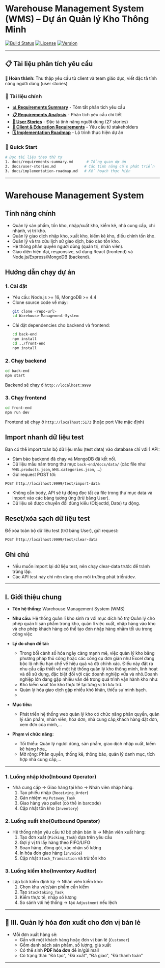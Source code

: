# Warehouse Management System (WMS) – Dự án Quản lý Kho Thông Minh

[![Build Status](https://img.shields.io/badge/build-passing-brightgreen)](https://github.com/Tamnhhe/Warehouse-Management-System)
[![License](https://img.shields.io/badge/license-ISC-blue)](LICENSE)
[![Version](https://img.shields.io/badge/version-1.0.0-blue)](package.json)

---

## 📋 Tài liệu phân tích yêu cầu

**🎯 Hoàn thành**: Thu thập yêu cầu từ client và team giáo dục, viết đặc tả tính năng người dùng (user stories)

### 📑 Tài liệu chính

- **[📊 Requirements Summary](docs/requirements-summary.md)** - Tóm tắt phân tích yêu cầu
- **[📋 Requirements Analysis](docs/requirements-analysis.md)** - Phân tích yêu cầu chi tiết
- **[👥 User Stories](docs/user-stories.md)** - Đặc tả tính năng người dùng (27 stories)
- **[🤝 Client &amp; Education Requirements](docs/client-education-requirements.md)** - Yêu cầu từ stakeholders
- **[🗓️ Implementation Roadmap](docs/implementation-roadmap.md)** - Lộ trình thực hiện dự án

### 🚀 Quick Start

```bash
# Đọc tài liệu theo thứ tự
1. docs/requirements-summary.md      # Tổng quan dự án
2. docs/user-stories.md             # Các tính năng cần phát triển
3. docs/implementation-roadmap.md   # Kế hoạch thực hiện
```

---

# Warehouse Management System

## Tính năng chính

- Quản lý sản phẩm, tồn kho, nhập/xuất kho, kiểm kê, nhà cung cấp, chi nhánh, vị trí kho.
- Quản lý giao dịch nhập kho, xuất kho, kiểm kê kho, điều chỉnh tồn kho.
- Quản lý và tra cứu lịch sử giao dịch, báo cáo tồn kho.
- Hệ thống phân quyền người dùng (quản trị, nhân viên).
- Giao diện hiện đại, responsive, sử dụng React (frontend) và Node.js/Express/MongoDB (backend).

## Hướng dẫn chạy dự án

### 1. Cài đặt

- Yêu cầu: Node.js >= 16, MongoDB >= 4.4
- Clone source code về máy:
  ```bash
  git clone <repo-url>
  cd Warehouse-Management-System
  ```
- Cài đặt dependencies cho backend và frontend:
  ```bash
  cd back-end
  npm install
  cd ../front-end
  npm install
  ```

### 2. Chạy backend

```bash
cd back-end
npm start
```

Backend sẽ chạy ở `http://localhost:9999`

### 3. Chạy frontend

```bash
cd front-end
npm run dev
```

Frontend sẽ chạy ở `http://localhost:5173` (hoặc port Vite mặc định)

## Import nhanh dữ liệu test

Bạn có thể import toàn bộ dữ liệu mẫu (test data) vào database chỉ với 1 API:

- Đảm bảo backend đã chạy và MongoDB đã kết nối.
- Dữ liệu mẫu nằm trong thư mục `back-end/docs/data/` (các file như `WHS.products.json`, `WHS.categories.json`, ...)
- Gửi request POST tới:

```
POST http://localhost:9999/test/import-data
```

- Không cần body, API sẽ tự động đọc tất cả file trong thư mục data và import vào các bảng tương ứng (trừ bảng User).
- Dữ liệu sẽ được chuyển đổi đúng kiểu (ObjectId, Date) tự động.

## Reset/xóa sạch dữ liệu test

Để xóa toàn bộ dữ liệu test (trừ bảng User), gửi request:

```
POST http://localhost:9999/test/clear-data
```

## Ghi chú

- Nếu muốn import lại dữ liệu test, nên chạy clear-data trước để tránh trùng lặp.
- Các API test này chỉ nên dùng cho môi trường phát triển/dev.

---

## **I. Giới thiệu chung**

- **Tên hệ thống:** Warehouse Management System (WMS)
- **Nhu cầu:** Hệ thống quản lí kho sinh ra với mục đích hỗ trợ Quản lý cho phép quản lí sản phẩm trong kho, quản lí việc xuất, nhập hàng vào kho và cho phép khách hàng có thể tạo đơn nhập hàng nhằm tối ưu trong công việc
- **Lý do chọn đề tài:**

  - Trong bối cảnh số hóa ngày càng mạnh mẽ, việc quản lý kho bằng phương pháp thủ công hoặc các công cụ đơn giản như Excel đang bộc lộ nhiều hạn chế về hiệu quả và độ chính xác. Điều này đặt ra nhu cầu cấp thiết về một hệ thống quản lý kho thông minh, linh hoạt và dễ sử dụng, đặc biệt đối với các doanh nghiệp vừa và nhỏ.Doanh nghiệp lớn đang gặp nhiều vấn đề trong quá trình vận hành kho như:
  - Khó kiểm soát tồn kho thực tế tại từng vị trí lưu trữ.
  - Quản lý hóa giao dịch gặp nhiều khó khăn, thiếu sự minh bạch.
  -

- **Mục tiêu:**

  - Phát triển hệ thống web quản lý kho có chức năng phân quyền, quản lý sản phẩm, nhân viên, hóa đơn, nhà cung cấp,khách hàng đặt đơn, xem đơn của mình,...

- **Phạm vi chức năng:**

  - Tối thiểu: Quản lý người dùng, sản phẩm, giao dịch nhập xuất, kiểm kê hàng hóa,.
  - Mở rộng: Phân quyền, thống kê, thông báo, quản lý danh mục, tích hợp nhà cung cấp,...

---

### 1. **Luồng nhập kho(Inbound Operator)**

- Nhà cung cấp → Giao hàng tại kho → Nhân viên nhập hàng:
  1. Tạo phiếu nhập (`Receiving_Order`)
  2. Gán nhiệm vụ `Putaway_Task`
  3. Giao hàng vào pallet (có thể in barcode)
  4. Cập nhật tồn kho (`Inventory`)

### 2. **Luồng xuất kho(Outbound Operator)**

- Hệ thống nhận yêu cầu từ bộ phận bán lẻ → Nhân viên xuất hàng:
  1. Tạo đơn xuất (`Picking_Task`) dựa trên yêu cầu
  2. Gợi ý vị trí lấy hàng theo FIFO/LIFO
  3. Soạn hàng, đóng gói, xác nhận số lượng
  4. In hóa đơn giao hàng (`Invoice`)
  5. Cập nhật `Stock_Transaction` và trừ tồn kho

### 3. **Luồng kiểm kho(Inventory Auditor)**

- Lập lịch kiểm định kỳ → Nhân viên kiểm kho:
  1. Chọn khu vực/sản phẩm cần kiểm
  2. Tạo `Stocktaking_Task`
  3. Kiểm thực tế, nhập số lượng
  4. So sánh với hệ thống → tạo `Adjustment` nếu lệch

---

## 🧾 **III. Quản lý hóa đơn xuất cho đơn vị bán lẻ**

- Mỗi đơn xuất hàng sẽ:
  - Gắn với một khách hàng hoặc đơn vị bán lẻ (`Customer`)
  - Gồm danh sách sản phẩm, số lượng, giá xuất
  - Có thể sinh **PDF hóa đơn** để in/gửi mail
  - Có trạng thái: "Đã tạo", "Đã xuất", "Đã giao", "Đã thanh toán"

---
